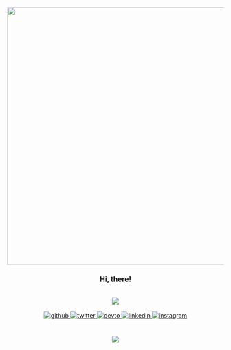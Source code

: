 <div align="center">
<img src="https://rishavanand.github.io/static/images/greetings.gif" align="center" height="" width="600" />
</div>  
  

### <div align="center">Hi, there!</div>  
</br>
<div align="center"><img src="https://github-readme-stats.vercel.app/api?username=laurentino14&show_icons=true&count_private=true&hide_border=true" align="center" /></div>  

  

<br/>  
 
<div align="center">
<a href="https://github.com/laurentino14" target="_blank">
<img src=https://img.shields.io/badge/github-%2324292e.svg?&style=for-the-badge&logo=github&logoColor=white alt=github style="margin-bottom: 5px;" />
</a>
<a href="https://twitter.com/laurentinodev" target="_blank">
<img src=https://img.shields.io/badge/twitter-%2300acee.svg?&style=for-the-badge&logo=twitter&logoColor=white alt=twitter style="margin-bottom: 5px;" />
</a>
<a href="https://dev.to/laurentino14" target="_blank">
<img src=https://img.shields.io/badge/dev.to-%2308090A.svg?&style=for-the-badge&logo=dev.to&logoColor=white alt=devto style="margin-bottom: 5px;" />
</a>
<a href="https://linkedin.com/in/laurentinodev" target="_blank">
<img src=https://img.shields.io/badge/linkedin-%231E77B5.svg?&style=for-the-badge&logo=linkedin&logoColor=white alt=linkedin style="margin-bottom: 5px;" />
</a>
<a href="https://instagram.com/laurentinobx" target="_blank">
<img src=https://img.shields.io/badge/instagram-%23000000.svg?&style=for-the-badge&logo=instagram&logoColor=white alt=instagram style="margin-bottom: 5px;" />
</a>  
</div>  

<br/>  

  

<br/>  

<div align="center"><img src="https://spotify-github-profile.vercel.app/api/view?uid=31tytjghboazrmwpjgluhzvj76vi&cover_image=true&theme=default&show_offline=false&background_color=121212" /></div>  

<br/>  
  

<br/>  


<br />

